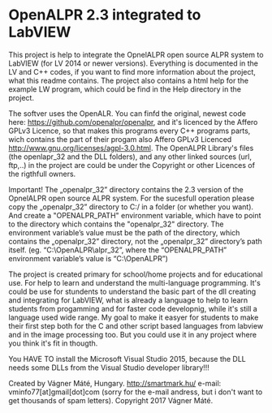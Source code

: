 # OpenALPR 2.3 integrated to LabVIEW
This project is help to integrate the OpnelALPR open source ALPR system to LabVIEW (for LV 2014 or newer versions).
Everything is documented in the LV and C++ codes, if you want to find more information about the project, what this readme contains. The project also contains a html help for the example LW program, which could be find in the Help directory in the project.

The softver uses the OpenALR. You can finfd the original, newest code here: https://github.com/openalpr/openalpr, and it's licenced by  the Affero GPLv3 Licence, so that makes this programs every C++ programs parts, wich contains the part of their progam also Affero GPLv3 Licenced http://www.gnu.org/licenses/agpl-3.0.html. The OpenALPR Library's files (the openlapr_32 and the DLL folders), and any other linked sources (url, ftp,..) in the project are could be under the Copyright or other Licences of the rigthfull owners.

Important!
The „openalpr_32” directory contains the 2.3 version of the OpnelALPR open source ALPR system.
For the sucesfull operation please copy the „openalpr_32” directory to C:/ in a folder (or whether you want). And create a "OPENALPR_PATH" environment variable, which have to point to the directory which contains the "openalpr_32" directory. The environment variable’s value must be the path of the directory, which contains the „openalpr_32” directory, not the „openalpr_32” directory’s path itself. (eg. “C:\OpenALPR\alpr_32”, where the “OPENALPR_PATH” environment variable’s value is “C:\OpenALPR”)

The project is created primary for school/home projects and for educational use. For help to learn and understand the multi-language programming. It's could be use for stundents to understand the basic part of the dll creating and integrating for LabVIEW, what is already a language to help to learn students from progamming and for faster code developnig, while it's still a language used wide range. My goal to make it easyer for students to make their first step both for the C and other script based languages from labview and in the image processing too. But you could use it in any project where you think it's fit in thougth.

You HAVE TO install the Microsoft Visual Studio 2015, because the DLL needs some DLLs from the Visual Studio developer library!!!

Created by Vágner Máté, Hungary. http://smartmark.hu/ e-mail: vminfo77[at]gmail[dot]com (sorry for the e-mail andress, but i don't want to get thousands of spam letters).
Copyright 2017 Vágner Máté.
